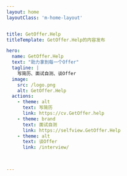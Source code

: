 ```yaml
---
layout: home
layoutClass: 'm-home-layout'


title: GetOffer.Help
titleTemplate: GetOffer.Help的内容发布

hero:
  name: GetOffer.Help
  text: "助力拿到每一个Offer"
  tagline: |
    写简历、面试自测、谈Offer
  image:
    src: /logo.png
    alt: GetOffer.Help 
  actions:
    - theme: alt
      text: 写简历
      link: https://cv.GetOffer.help
    - theme: brand
      text: 面试自测
      link: https://selfview.GetOffer.Help
    - theme: alt
      text: 谈Offer
      link: /interview/


  
---
```





<script setup>
import {
  VPTeamPage,
  VPTeamPageTitle,
  VPTeamMembers
} from 'vitepress/theme';
import { icons } from './socialIcons';

const members = [
  {
    avatar: 'https://www.github.com/getofferhelp.png',
    name: '预祝',
    title: '一切顺利',
    desc: '如果拿到Offer的话，就请<br/>欣赏 <a href="https://yanhua.getoffer.help" target="_blank">美丽的烟花</a>吧！',
    links: [
      { icon: 'github', link: 'https://github.com/getofferhelp' },
      
    ]
    
  },
  
]
</script>

<DataPanel/>

<VPTeamPage>
  <VPTeamPageTitle>
    <template #title>
      延伸
    </template>
  </VPTeamPageTitle>
  <VPTeamMembers
    :members="members"
  />
</VPTeamPage>

<!--
  <HomeContributors/>
-->